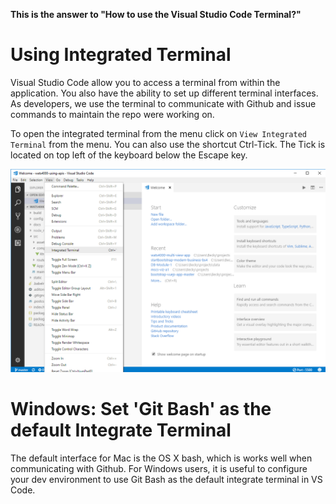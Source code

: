 **This is the answer to "How to use the Visual Studio Code Terminal?"**

# Using Integrated Terminal

Visual Studio Code allow you to access a terminal from within the application.  You also have the ability to set up different terminal interfaces.  As developers, we use the terminal to communicate with Github and issue commands to maintain the repo were working on. 

To open the integrated terminal from the menu click on `View Integrated Terminal` from the menu.  You can also use the shortcut Ctrl-Tick.  The Tick is located on top left of the keyboard below the Escape key.

![](/assets/terminal-menu.PNG)



# Windows: Set 'Git Bash' as the default Integrate Terminal

 The default interface for Mac is the OS X bash, which is works well when communicating with Github.  For Windows users, it is useful to configure your dev environment to use Git Bash as the default integrate terminal in VS Code.

